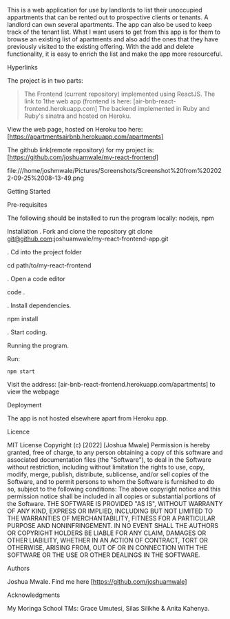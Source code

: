 This is a web application for use by landlords to list their unoccupied appartments that can be rented out to prospective clients or tenants. A landlord can own several apartments. The app can also be used to keep track of the tenant list. 
What I want users to get from this app is for them to browse an existing list of apartments and also add the ones that they have previously visited to the existing offering. With the add and delete functionality, it is easy to enrich the list and make the app more resourceful.

Hyperlinks

The project is in two parts:
 > The Frontend (current repository) implemented using ReactJS. The link to 1the web app (frontend is here: [air-bnb-react-frontend.herokuapp.com]
 > The backend  implemented in Ruby and Ruby's sinatra and hosted on Heroku. 

View the web page, hosted on Heroku too here: [https://apartmentsairbnb.herokuapp.com/apartments]

The github link(remote repository) for my project is: [https://github.com/joshuamwale/my-react-frontend]


file:///home/joshmwale/Pictures/Screenshots/Screenshot%20from%202022-09-25%2008-13-49.png


Getting Started

Pre-requisites

The following should be installed to run the program locally: nodejs, npm 

Installation
 . Fork and clone the repository
  git clone git@github.com:joshuamwale/my-react-frontend-app.git

 . Cd into the project folder

 cd path/to/my-react-frontend

 . Open a code editor 

 code .

 . Install dependencies.

 npm install

 . Start coding. 

 Running the  program. 

 Run: 

 `npm start`

 Visit the address: [air-bnb-react-frontend.herokuapp.com/apartments] to view the webpage

 Deployment

 The app is not hosted elsewhere apart from Heroku app. 

 Licence

 MIT License Copyright (c) [2022] [Joshua Mwale] Permission is hereby granted, free of charge, to any person obtaining a copy of this software and associated documentation files (the "Software"), to deal in the Software without restriction, including without limitation the rights to use, copy, modify, merge, publish, distribute, sublicense, and/or sell copies of the Software, and to permit persons to whom the Software is furnished to do so, subject to the following conditions: The above copyright notice and this permission notice shall be included in all copies or substantial portions of the Software. THE SOFTWARE IS PROVIDED "AS IS", WITHOUT WARRANTY OF ANY KIND, EXPRESS OR IMPLIED, INCLUDING BUT NOT LIMITED TO THE WARRANTIES OF MERCHANTABILITY, FITNESS FOR A PARTICULAR PURPOSE AND NONINFRINGEMENT. IN NO EVENT SHALL THE AUTHORS OR COPYRIGHT HOLDERS BE LIABLE FOR ANY CLAIM, DAMAGES OR OTHER LIABILITY, WHETHER IN AN ACTION OF CONTRACT, TORT OR OTHERWISE, ARISING FROM, OUT OF OR IN CONNECTION WITH THE SOFTWARE OR THE USE OR OTHER DEALINGS IN THE SOFTWARE.

Authors

Joshua Mwale. Find me here [https://github.com/joshuamwale]

Acknowledgments

My Moringa School TMs: Grace Umutesi, Silas Silikhe & Anita Kahenya. 







